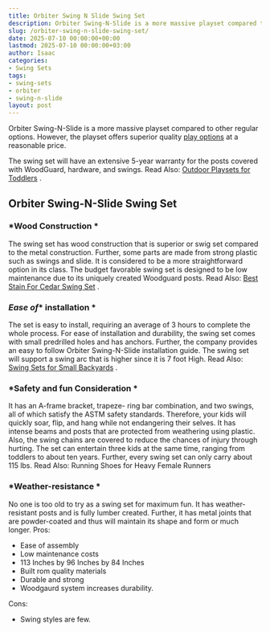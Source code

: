 ```yaml
---
title: Orbiter Swing N Slide Swing Set
description: Orbiter Swing-N-Slide is a more massive playset compared to other regular options. However, the playset offers superior quality play options at a reasonable...
slug: /orbiter-swing-n-slide-swing-set/
date: 2025-07-10 00:00:00+00:00
lastmod: 2025-07-10 00:00:00+03:00
author: Isaac
categories:
- Swing Sets
tags:
- swing-sets
- orbiter
- swing-n-slide
layout: post
---
```

Orbiter Swing-N-Slide is a more massive playset compared to other regular options. However, the playset offers superior quality
[play options](https://www.csub.edu/~lwildman/21st_Schools/documents/Sch14.htm)
at a reasonable price.

The swing set will have an extensive 5-year warranty for the posts covered with WoodGuard, hardware, and swings. Read Also:
[Outdoor Playsets for Toddlers](https://pestpolicy.com/best-outdoor-playsets-for-toddlers/)
.
## Orbiter Swing-N-Slide Swing Set

### *Wood Construction *
The swing set has wood construction that is superior or swig set compared to the metal construction. Further, some parts are made from strong plastic such as swings and slide.
It is considered to be a more straightforward option in its class. The budget favorable swing set is designed to be low maintenance due to its uniquely created Woodguard posts. Read Also:
[Best Stain For Cedar Swing Set](https://pestpolicy.com/best-stain-for-cedar-swing-set/)
.

### *Ease of** installation *
The set is easy to install, requiring an average of 3 hours to complete the whole process. For ease of installation and durability, the swing set comes with small predrilled holes and has anchors.
Further, the company provides an easy to follow Orbiter Swing-N-Slide installation guide. The swing set will support a swing arc that is higher since it is 7 foot High. Read Also:
[Swing Sets for Small Backyards](https://pestpolicy.com/best-[swing-sets](https://pestpolicy.com/best-baby-swings-for-sleeping/)-for-small-backyards/)
.
### *Sa**f**ety and **f**un Consideration *
It has an A-frame bracket, trapeze- ring bar combination, and two swings, all of which satisfy the ASTM safety standards. Therefore, your kids will quickly soar, flip, and hang while not endangering their selves.
It has intense beams and posts that are protected from weathering using plastic. Also, the swing chains are covered to reduce the chances of injury through hurting.
The set can entertain three kids at the same time, ranging from toddlers to about ten years. Further, every swing set can only carry about 115 lbs.
Read Also:
Running Shoes for Heavy Female Runners
### *Weather-resistance *
No one is too old to try as a swing set for maximum fun. It has weather-resistant posts and is fully lumber created. Further, it has metal joints that are powder-coated and thus will maintain its shape and form or much longer.
Pros:
- Ease of assembly
- Low maintenance costs
- 113 Inches by 96 Inches by 84 Inches
- Built rom quality materials
- Durable and strong
- Woodgaurd system increases durability.

Cons:
- Swing styles are few.
